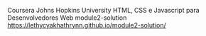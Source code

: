 Coursera Johns Hopkins University HTML, CSS e Javascript para Desenvolvedores Web module2-solution https://lethycyakhathrynn.github.io/module2-solution/
